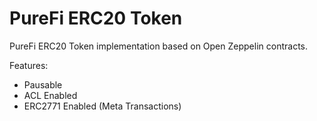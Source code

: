 # PureFi ERC20 Token
PureFi ERC20 Token implementation based on Open Zeppelin contracts.  

Features:
- Pausable
- ACL Enabled
- ERC2771 Enabled (Meta Transactions)
